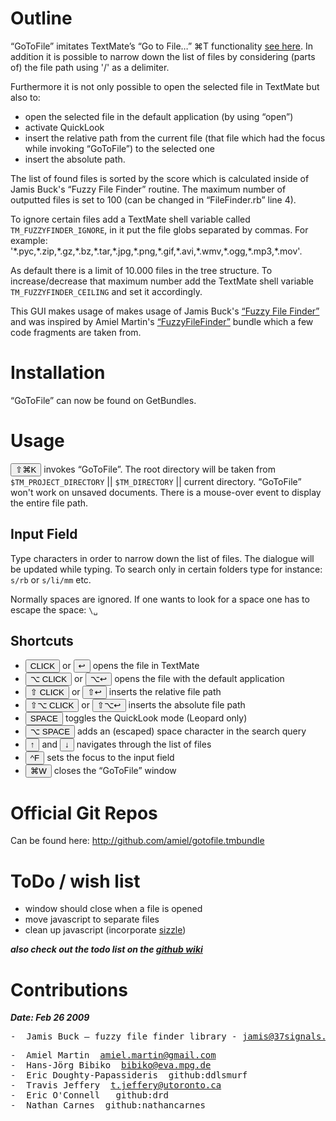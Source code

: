 # Outline #

“GoToFile” imitates TextMate’s “Go to File…” ⌘T functionality [see here](http://manual.macromates.com/en/working_with_multiple_files#moving_between_files_with_grace). In addition it is possible to narrow down the list of files by considering (parts of) the file path using '/' as a delimiter. 

Furthermore it is not only possible to open the selected file in TextMate but also to:

* open the selected file in the default application (by using “open”)
* activate QuickLook
* insert the relative path from the current file (that file which had the focus while invoking “GoToFile”) to the selected one
* insert the absolute path.

The list of found files is sorted by the score which is calculated inside of Jamis Buck's “Fuzzy File Finder” routine. The maximum number of outputted files is set to 100 (can be changed in “FileFinder.rb” line 4).

To ignore certain files add a TextMate shell variable called `TM_FUZZYFINDER_IGNORE`, in it put the file globs separated by commas. For example: '\*.pyc,\*.zip,\*.gz,\*.bz,\*.tar,\*.jpg,\*.png,\*.gif,\*.avi,\*.wmv,\*.ogg,\*.mp3,\*.mov'.

As default there is a limit of 10.000 files in the tree structure. To increase/decrease that maximum number add the TextMate shell variable `TM_FUZZYFINDER_CEILING` and set it accordingly.

This GUI makes usage of makes usage of Jamis Buck's [“Fuzzy File Finder”](http://github.com/jamis/fuzzy_file_finder) and was inspired by Amiel Martin's [“FuzzyFileFinder”](http://github.com/amiel/gotofile.tmbundle/tree/amiels_original) bundle which a few code fragments are taken from.

# Installation #

“GoToFile” can now be found on GetBundles.

# Usage #

<button>⇧⌘K</button> invokes “GoToFile”. The root directory will be taken from `$TM_PROJECT_DIRECTORY` || `$TM_DIRECTORY` || current directory. “GoToFile” won't work on unsaved documents. There is a mouse-over event to display the entire file path.


## Input Field ##

Type characters in order to narrow down the list of files. The dialogue will be updated while typing. To search only in certain folders type for instance: `s/rb` or `s/li/mm` etc.

Normally spaces are ignored. If one wants to look for a space one has to escape the space: `\␣`

## Shortcuts ##

* <button>CLICK</button> or <button>&#x21A9;</button> opens the file in TextMate
* <button>⌥ CLICK</button> or <button>⌥&#x21A9;</button> opens the file with the default application
* <button>⇧ CLICK</button> or <button>⇧&#x21A9;</button> inserts the relative file path
* <button>⇧⌥ CLICK</button> or <button>⇧⌥&#x21A9;</button> inserts the absolute file path
* <button>SPACE</button> toggles the QuickLook mode (Leopard only)
* <button>⌥ SPACE</button> adds an (escaped) space character in the search query
* <button>↑</button> and <button>↓</button> navigates through the list of files
* <button>^F</button> sets the focus to the input field
* <button>⌘W</button> closes the “GoToFile” window

# Official Git Repos #

Can be found here: http://github.com/amiel/gotofile.tmbundle

# ToDo / wish list #

* window should close when a file is opened
* move javascript to separate files
* clean up javascript (incorporate [sizzle](http://sizzlejs.com/))

***also check out the todo list on the [github wiki](http://wiki.github.com/amiel/gotofile.tmbundle/todo)***

# Contributions #

***Date: Feb 26 2009***
<pre>
-  Jamis Buck &mdash; fuzzy_file_finder library - <a href="mailto:jamis@37signals.com">jamis@37signals.com </a>
</pre>
<pre>
-  Amiel Martin&nbsp;&nbsp;<a href="mailto:amiel.martin@gmail.com">amiel.martin@gmail.com</a>
-  Hans-Jörg Bibiko&nbsp;&nbsp;<a href="mailto:bibiko@eva.mpg.de">bibiko@eva.mpg.de</a>
-  Eric Doughty-Papassideris&nbsp;&nbsp;github:ddlsmurf
-  Travis Jeffery&nbsp;&nbsp;<a href="mailto:t.jeffery@utoronto.ca">t.jeffery@utoronto.ca</a>
-  Eric O'Connell &nbsp;&nbsp;github:drd
-  Nathan Carnes&nbsp;&nbsp;github:nathancarnes
</pre>
